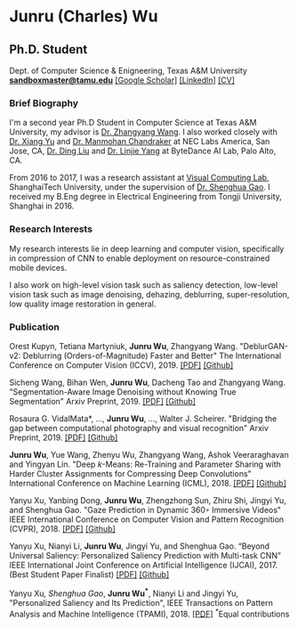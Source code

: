 # Junru (Charles) Wu

## Ph.D. Student
Dept. of Computer Science & Enigneering, Texas A&M University
**sandboxmaster@tamu.edu**
[[Google Scholar]](https://scholar.google.com/citations?user=nBbGvyEAAAAJ&hl=en) [[Linkedln]](https://www.linkedin.com/in/junru-wu/) [[CV]](https://www.dropbox.com/s/d7gyo5vdtvs8enj/resume.pdf?raw=1)


### Brief Biography

I'm a second year Ph.D Student in Computer Science at Texas A&M University, my advisor is [Dr. Zhangyang Wang](http://www.atlaswang.com/). I also worked closely with [Dr. Xiang Yu](https://sites.google.com/site/xiangyurutgers) and [Dr. Manmohan Chandraker](http://www.nec-labs.com/~manu/) at NEC Labs America, San Jose, CA, [Dr. Ding Liu](https://scholar.google.com/citations?user=PGtHUI0AAAAJ&hl=en) and [Dr. Linjie Yang](https://sites.google.com/site/linjieyang89/) at ByteDance AI Lab, Palo Alto, CA.

From 2016 to 2017, I was a research assistant at [Visual Computing Lab](http://sist.shanghaitech.edu.cn/), ShanghaiTech University, under the supervision of [Dr. Shenghua Gao](http://sist.shanghaitech.edu.cn/faculty/gaoshh/). I received my B.Eng degree in Electrical Engineering from Tongji University, Shanghai in 2016.

### Research Interests

My research interests lie in deep learning and computer vision, specifically in compression of CNN to enable deployment on resource-constrained mobile devices.

I also work on high-level vision task such as saliency detection, low-level vision task such as image denoising, dehazing, deblurring, super-resolution, low quality image restoration in general.

### Publication

Orest Kupyn, Tetiana Martyniuk, **Junru Wu**, Zhangyang Wang. "DeblurGAN-v2: Deblurring (Orders-of-Magnitude) Faster and Better" The International Conference on Computer Vision (ICCV), 2019. [[PDF]](https://arxiv.org/pdf/1908.03826.pdf) [[Github]](https://github.com/TAMU-VITA/DeblurGANv2)

Sicheng Wang, Bihan Wen, **Junru Wu**, Dacheng Tao and Zhangyang Wang. "Segmentation-Aware Image Denoising without Knowing True Segmentation" Arxiv Preprint, 2019. [[PDF]](https://arxiv.org/pdf/1905.08965.pdf) [[Github]](https://github.com/TAMU-VITA/USAID)

Rosaura G. VidalMata*, ..., **Junru Wu**, ..., Walter J. Scheirer. "Bridging the gap between computational photography and visual recognition" Arxiv Preprint, 2019. [[PDF]](https://arxiv.org/pdf/1901.09482.pdf) [[Github]](https://github.com/TAMU-VITA/TAMU-PKU-UG2)

**Junru Wu**, Yue Wang, Zhenyu Wu, Zhangyang Wang, Ashok Veeraraghavan and Yingyan Lin. "Deep *k*-Means: Re-Training and Parameter Sharing with Harder Cluster Assignments for Compressing Deep Convolutions" International Conference on Machine Learning (ICML), 2018. [[PDF]](https://arxiv.org/pdf/1806.09228.pdf) [[Github]](https://github.com/Sandbox3aster/Deep-K-Means)

Yanyu Xu, Yanbing Dong, **Junru Wu**, Zhengzhong Sun, Zhiru Shi, Jingyi Yu, and Shenghua Gao. "Gaze Prediction in Dynamic 360◦ Immersive Videos" IEEE International Conference on Computer Vision and Pattern Recognition (CVPR), 2018. [[PDF]](http://openaccess.thecvf.com/content_cvpr_2018/papers/Xu_Gaze_Prediction_in_CVPR_2018_paper.pdf) [[Github]](https://github.com/xuyanyu-shh/VR-EyeTracking)

Yanyu Xu, Nianyi Li, **Junru Wu**, Jingyi Yu, and Shenghua Gao. “Beyond Universal Saliency: Personalized Saliency Prediction with Multi-task CNN” IEEE International Joint Conference on Artificial Intelligence (IJCAI), 2017. (Best Student Paper Finalist) [[PDF]](https://www.ijcai.org/proceedings/2017/0543.pdf) [[Github]](https://github.com/xuyanyu-shh/Personalized-Saliency)

Yanyu Xu<sup>*</sup>, Shenghua Gao<sup>*</sup>, **Junru Wu<sup>*</sup>**, Nianyi Li and Jingyi Yu, "Personalized Saliency and Its Prediction", IEEE Transactions on Pattern Analysis and Machine Intelligence (TPAMI), 2018. [[PDF]](https://ieeexplore.ieee.org/document/8444709/) <sup>*</sup>Equal contributions

